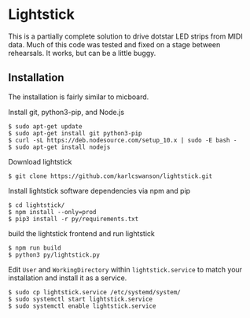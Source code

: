 # Lightstick
This is a partially complete solution to drive dotstar LED strips from MIDI data.  Much of this code was tested and fixed on a stage between rehearsals.  It works, but can be a little buggy.

## Installation
The installation is fairly similar to micboard.


Install git, python3-pip, and Node.js
```
$ sudo apt-get update
$ sudo apt-get install git python3-pip
$ curl -sL https://deb.nodesource.com/setup_10.x | sudo -E bash -
$ sudo apt-get install nodejs
```

Download lightstick
```
$ git clone https://github.com/karlcswanson/lightstick.git
```

Install lightstick software dependencies via npm and pip
```
$ cd lightstick/
$ npm install --only=prod
$ pip3 install -r py/requirements.txt
```

build the lightstick frontend and run lightstick
```
$ npm run build
$ python3 py/lightstick.py
```

Edit `User` and `WorkingDirectory` within `lightstick.service` to match your installation and install it as a service.
```
$ sudo cp lightstick.service /etc/systemd/system/
$ sudo systemctl start lightstick.service
$ sudo systemctl enable lightstick.service
```
